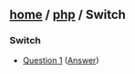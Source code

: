 [home][go-home] / [php][go-php] / **Switch**
---
### Switch

- [Question 1][q1] ([Answer][a1])

[q1]: ./question-1.md
[a1]: ./answer-1.md

[result]: ./answer-1.md
[go-switch]: ./index.md
[go-php]: ../index.md
[go-home]: ../../index.md
